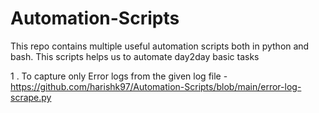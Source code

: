 # Automation-Scripts
This repo contains multiple useful automation scripts both in python and bash. This scripts helps us to automate day2day basic tasks

1 . To capture only Error logs from the given log file - https://github.com/harishk97/Automation-Scripts/blob/main/error-log-scrape.py
